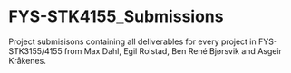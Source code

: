 # FYS-STK4155_Submissions
Project submisisons containing all deliverables for every project in FYS-STK3155/4155 from Max Dahl, Egil Rolstad, Ben René Bjørsvik and Asgeir Kråkenes.
